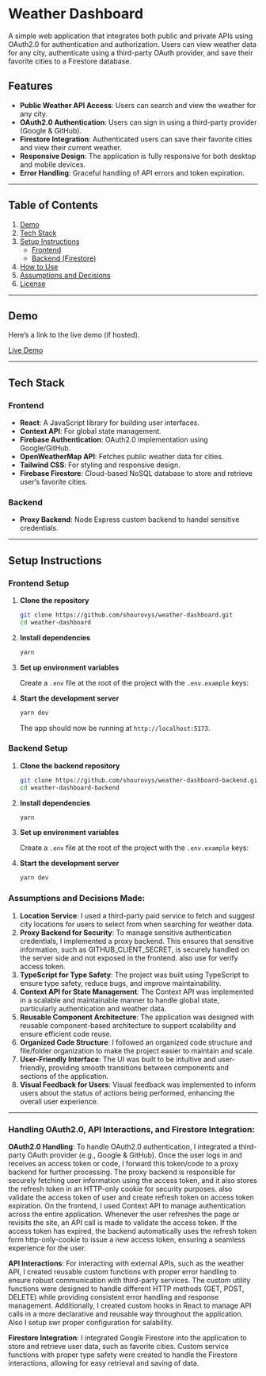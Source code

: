 # Weather Dashboard

A simple web application that integrates both public and private APIs using OAuth2.0 for authentication and authorization. Users can view weather data for any city, authenticate using a third-party OAuth provider, and save their favorite cities to a Firestore database.

## Features

- **Public Weather API Access**: Users can search and view the weather for any city.
- **OAuth2.0 Authentication**: Users can sign in using a third-party provider (Google & GitHub).
- **Firestore Integration**: Authenticated users can save their favorite cities and view their current weather.
- **Responsive Design**: The application is fully responsive for both desktop and mobile devices.
- **Error Handling**: Graceful handling of API errors and token expiration.

---

## Table of Contents

1. [Demo](#demo)
2. [Tech Stack](#tech-stack)
3. [Setup Instructions](#setup-instructions)
   - [Frontend](#frontend-setup)
   - [Backend (Firestore)](#backend-firestore-setup)
4. [How to Use](#how-to-use)
5. [Assumptions and Decisions](#assumptions-and-decisions)
6. [License](#license)

---

## Demo

Here’s a link to the live demo (if hosted).

[Live Demo](https://weather-dashboard-by-shourov.vercel.app/)

---

## Tech Stack

### Frontend

- **React**: A JavaScript library for building user interfaces.
- **Context API**: For global state management.
- **Firebase Authentication**: OAuth2.0 implementation using Google/GitHub.
- **OpenWeatherMap API**: Fetches public weather data for cities.
- **Tailwind CSS**: For styling and responsive design.
- **Firebase Firestore**: Cloud-based NoSQL database to store and retrieve user’s favorite cities.

### Backend

- **Proxy Backend**: Node Express custom backend to handel sensitive credentials.

---

## Setup Instructions

### Frontend Setup

1. **Clone the repository**

   ```bash
   git clone https://github.com/shourovys/weather-dashboard.git
   cd weather-dashboard
   ```

2. **Install dependencies**

   ```bash
   yarn
   ```

3. **Set up environment variables**

   Create a `.env` file at the root of the project with the `.env.example` keys:

4. **Start the development server**

   ```bash
   yarn dev
   ```

   The app should now be running at `http://localhost:5173`.

### Backend Setup

1. **Clone the backend repository**

   ```bash
   git clone https://github.com/shourovys/weather-dashboard-backend.git
   cd weather-dashboard-backend
   ```

2. **Install dependencies**

   ```bash
   yarn
   ```

3. **Set up environment variables**

   Create a `.env` file at the root of the project with the `.env.example` keys:

4. **Start the development server**

   ```bash
   yarn dev
   ```

### Assumptions and Decisions Made:

1. **Location Service**: I used a third-party paid service to fetch and suggest city locations for users to select from when searching for weather data.
2. **Proxy Backend for Security**: To manage sensitive authentication credentials, I implemented a proxy backend. This ensures that sensitive information, such as GITHUB_CLIENT_SECRET, is securely handled on the server side and not exposed in the frontend. also use for verify access token.
3. **TypeScript for Type Safety**: The project was built using TypeScript to ensure type safety, reduce bugs, and improve maintainability.
4. **Context API for State Management**: The Context API was implemented in a scalable and maintainable manner to handle global state, particularly authentication and weather data.
5. **Reusable Component Architecture**: The application was designed with reusable component-based architecture to support scalability and ensure efficient code reuse.
6. **Organized Code Structure**: I followed an organized code structure and file/folder organization to make the project easier to maintain and scale.
7. **User-Friendly Interface**: The UI was built to be intuitive and user-friendly, providing smooth transitions between components and sections of the application.
8. **Visual Feedback for Users**: Visual feedback was implemented to inform users about the status of actions being performed, enhancing the overall user experience.

---

### Handling OAuth2.0, API Interactions, and Firestore Integration:

**OAuth2.0 Handling**:
To handle OAuth2.0 authentication, I integrated a third-party OAuth provider (e.g., Google & GitHub). Once the user logs in and receives an access token or code, I forward this token/code to a proxy backend for further processing. The proxy backend is responsible for securely fetching user information using the access token, and it also stores the refresh token in an HTTP-only cookie for security purposes. also validate the access token of user and create refresh token on access token expiration.
On the frontend, I used Context API to manage authentication across the entire application. Whenever the user refreshes the page or revisits the site, an API call is made to validate the access token. If the access token has expired, the backend automatically uses the refresh token form http-only-cookie to issue a new access token, ensuring a seamless experience for the user.

**API Interactions**:
For interacting with external APIs, such as the weather API, I created reusable custom functions with proper error handling to ensure robust communication with third-party services. The custom utility functions were designed to handle different HTTP methods (GET, POST, DELETE) while providing consistent error handling and response management. Additionally, I created custom hooks in React to manage API calls in a more declarative and reusable way throughout the application. Also I setup swr proper configuration for salability.

**Firestore Integration**:
I integrated Google Firestore into the application to store and retrieve user data, such as favorite cities. Custom service functions with proper type safety were created to handle the Firestore interactions, allowing for easy retrieval and saving of data.
